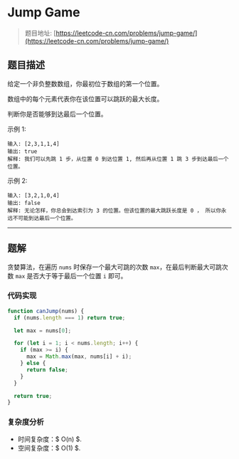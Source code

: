 # Jump Game

> 题目地址: [https://leetcode-cn.com/problems/jump-game/](https://leetcode-cn.com/problems/jump-game/)

## 题目描述

给定一个非负整数数组，你最初位于数组的第一个位置。

数组中的每个元素代表你在该位置可以跳跃的最大长度。

判断你是否能够到达最后一个位置。

示例 1:

```
输入: [2,3,1,1,4]
输出: true
解释: 我们可以先跳 1 步，从位置 0 到达位置 1, 然后再从位置 1 跳 3 步到达最后一个位置。
```

示例 2:

```
输入: [3,2,1,0,4]
输出: false
解释: 无论怎样，你总会到达索引为 3 的位置。但该位置的最大跳跃长度是 0 ， 所以你永远不可能到达最后一个位置。
```

------

## 题解

贪婪算法，在遍历 `nums` 时保存一个最大可跳的次数 `max`，在最后判断最大可跳次数 `max` 是否大于等于最后一个位置 `i` 即可。

### 代码实现

```js
function canJump(nums) {
  if (nums.length === 1) return true;

  let max = nums[0];

  for (let i = 1; i < nums.length; i++) {
    if (max >= i) {
      max = Math.max(max, nums[i] + i);
    } else {
      return false;
    }
  }

  return true;
}
```

### 复杂度分析

* 时间复杂度：$ O(n) $.
* 空间复杂度：$ O(1) $.
